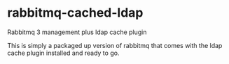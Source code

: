 # rabbitmq-cached-ldap
Rabbitmq 3 management plus ldap cache plugin

This is simply a packaged up version of rabbitmq that comes with the ldap cache plugin installed and ready to go.
